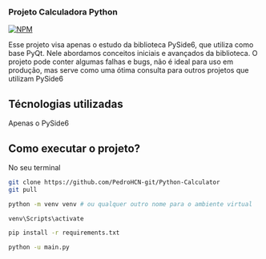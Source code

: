 ### Projeto Calculadora Python

[![NPM](https://img.shields.io/npm/l/react)](https://github.com/PedroHCN-git/ds-list/blob/main/LICENSE)

Esse projeto visa apenas o estudo da biblioteca PySide6, que utiliza como base PyQt. Nele abordamos conceitos iniciais e avançados da biblioteca. O projeto pode conter algumas falhas e bugs, não é ideal para uso em produção, mas serve como uma ótima consulta para outros projetos que utilizam PySide6

## Técnologias utilizadas

Apenas o PySide6

## Como executar o projeto?

No seu terminal

```bash
git clone https://github.com/PedroHCN-git/Python-Calculator
git pull

python -m venv venv # ou qualquer outro nome para o ambiente virtual

venv\Scripts\activate

pip install -r requirements.txt

python -u main.py
```
